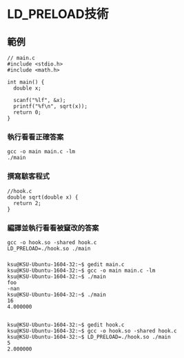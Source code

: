 # LD_PRELOAD技術

## 範例
```
// main.c
#include <stdio.h>
#include <math.h>

int main() {
  double x;
  
  scanf("%lf", &x);
  printf("%f\n", sqrt(x));
  return 0;
}
```
### 執行看看正確答案
```
gcc -o main main.c -lm
./main
```
### 撰寫駭客程式
```
//hook.c
double sqrt(double x) {
  return 2;
}
```
### 編譯並執行看看被竄改的答案
```
gcc -o hook.so -shared hook.c
LD_PRELOAD=./hook.so ./main
```
###
```
ksu@KSU-Ubuntu-1604-32:~$ gedit main.c
ksu@KSU-Ubuntu-1604-32:~$ gcc -o main main.c -lm
ksu@KSU-Ubuntu-1604-32:~$ ./main
foo
-nan
ksu@KSU-Ubuntu-1604-32:~$ ./main
16
4.000000


ksu@KSU-Ubuntu-1604-32:~$ gedit hook.c
ksu@KSU-Ubuntu-1604-32:~$ gcc -o hook.so -shared hook.c
ksu@KSU-Ubuntu-1604-32:~$ LD_PRELOAD=./hook.so ./main
5
2.000000

```
